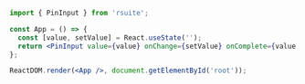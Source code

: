 <!--start-code-->

```jsx
import { PinInput } from 'rsuite';

const App = () => {
  const [value, setValue] = React.useState('');
  return <PinInput value={value} onChange={setValue} onComplete={value => console.log(value)} />;
};

ReactDOM.render(<App />, document.getElementById('root'));
```

<!--end-code-->
